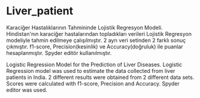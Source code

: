 # Liver_patient
Karaciğer Hastalıklarının Tahmininde Lojistik Regresyon Modeli. 
Hindistan'nın karaciğer hastalarından topladıkları verileri Lojistik Regresyon modeliyle tahmin edilmeye çalışılmıştır. 2 ayrı veri setinden 2 farklı sonuç çıkmıştır.
f1-score, Precision(kesinlik) ve Accuracy(doğruluk) ile puanlar hesaplanmıştır.
Spyder editör kullanılmıştır.

Logistic Regression Model for the Prediction of Liver Diseases. 
Logistic Regression model was used to estimate the data collected from liver patients in India. 
2 different results were obtained from 2 different data sets. 
Scores were calculated with f1-score, Precision and Accuracy. 
Spyder editor was used.
